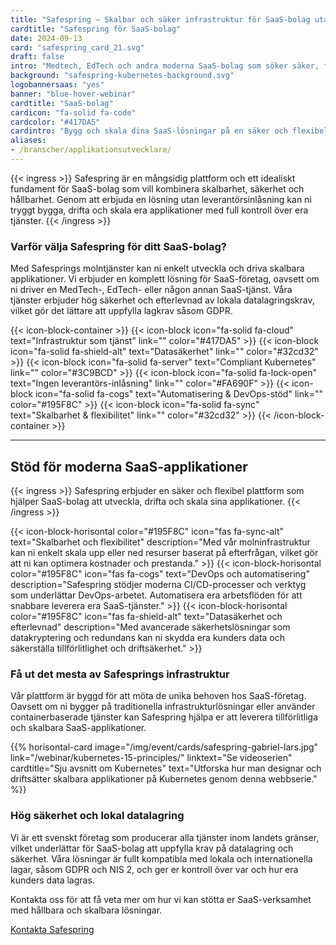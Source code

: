```yaml
---
title: "Safespring – Skalbar och säker infrastruktur för SaaS-bolag utan inlåsning"
cardtitle: "Safespring för SaaS-bolag"
date: 2024-09-13
card: "safespring_card_21.svg"
draft: false
intro: "Medtech, EdTech och andra moderna SaaS-bolag som söker säker, flexibel och compliant infrastruktur för att skala och driva sina applikationer."
background: "safespring-kubernetes-background.svg"
logobannersaas: "yes"
banner: "blue-hover-webinar"
cardtitle: "SaaS-bolag"
cardicon: "fa-solid fa-code"
cardcolor: "#417DA5"
cardintro: "Bygg och skala dina SaaS-lösningar på en säker och flexibel infrastruktur med stöd för moderna DevOps-principer."
aliases:
- /branscher/applikationsutvecklare/
---
```


{{< ingress >}}
Safespring är en mångsidig plattform och ett idealiskt fundament för SaaS-bolag som vill kombinera skalbarhet, säkerhet och hållbarhet. Genom att erbjuda en lösning utan leverantörsinlåsning kan ni tryggt bygga, drifta och skala era applikationer med full kontroll över era tjänster.
{{< /ingress >}}

### Varför välja Safespring för ditt SaaS-bolag?

Med Safesprings molntjänster kan ni enkelt utveckla och driva skalbara applikationer. Vi erbjuder en komplett lösning för SaaS-företag, oavsett om ni driver en MedTech-, EdTech- eller någon annan SaaS-tjänst. Våra tjänster erbjuder hög säkerhet och efterlevnad av lokala datalagringskrav, vilket gör det lättare att uppfylla lagkrav såsom GDPR.

{{< icon-block-container >}}
	{{< icon-block icon="fa-solid fa-cloud" text="Infrastruktur som tjänst" link="" color="#417DA5" >}}
	{{< icon-block icon="fa-solid fa-shield-alt" text="Datasäkerhet" link="" color="#32cd32" >}}
	{{< icon-block icon="fa-solid fa-server" text="Compliant Kubernetes" link="" color="#3C9BCD" >}}
	{{< icon-block icon="fa-solid fa-lock-open" text="Ingen leverantörs-inlåsning" link="" color="#FA690F" >}}
	{{< icon-block icon="fa-solid fa-cogs" text="Automatisering & DevOps-stöd" link="" color="#195F8C" >}}
	{{< icon-block icon="fa-solid fa-sync" text="Skalbarhet & flexibilitet" link="" color="#32cd32" >}}
{{< /icon-block-container >}}

---

## Stöd för moderna SaaS-applikationer

{{< ingress >}}
Safespring erbjuder en säker och flexibel plattform som hjälper SaaS-bolag att utveckla, drifta och skala sina applikationer.
{{< /ingress >}}

{{< icon-block-horisontal color="#195F8C" icon="fas fa-sync-alt" text="Skalbarhet och flexibilitet" description="Med vår molninfrastruktur kan ni enkelt skala upp eller ned resurser baserat på efterfrågan, vilket gör att ni kan optimera kostnader och prestanda." >}}
{{< icon-block-horisontal color="#195F8C" icon="fas fa-cogs" text="DevOps och automatisering" description="Safespring stödjer moderna CI/CD-processer och verktyg som underlättar DevOps-arbetet. Automatisera era arbetsflöden för att snabbare leverera era SaaS-tjänster." >}}
{{< icon-block-horisontal color="#195F8C" icon="fas fa-shield-alt" text="Datasäkerhet och efterlevnad" description="Med avancerade säkerhetslösningar som datakryptering och redundans kan ni skydda era kunders data och säkerställa tillförlitlighet och driftsäkerhet." >}}

### Få ut det mesta av Safesprings infrastruktur

Vår plattform är byggd för att möta de unika behoven hos SaaS-företag. Oavsett om ni bygger på traditionella infrastrukturlösningar eller använder containerbaserade tjänster kan Safespring hjälpa er att leverera tillförlitliga och skalbara SaaS-applikationer.

{{% horisontal-card image="/img/event/cards/safespring-gabriel-lars.jpg" link="/webinar/kubernetes-15-principles/" linktext="Se videoserien" cardtitle="Sju avsnitt om Kubernetes" text="Utforska hur man designar och driftsätter skalbara applikationer på Kubernetes genom denna webbserie." %}}

### Hög säkerhet och lokal datalagring

Vi är ett svenskt företag som producerar alla tjänster inom landets gränser, vilket underlättar för SaaS-bolag att uppfylla krav på datalagring och säkerhet. Våra lösningar är fullt kompatibla med lokala och internationella lagar, såsom GDPR och NIS 2, och ger er kontroll över var och hur era kunders data lagras.

Kontakta oss för att få veta mer om hur vi kan stötta er SaaS-verksamhet med hållbara och skalbara lösningar.

<a href="/kontakt" id="text-button">Kontakta Safespring</a>
